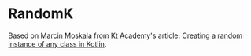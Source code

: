 # RandomK

Based on [Marcin Moskala](https://github.com/MarcinMoskala) from [Kt Academy](https://kt.academy/)'s article: 
[Creating a random instance of any class in Kotlin](https://blog.kotlin-academy.com/creating-a-random-instance-of-any-class-in-kotlin-b6168655b64a).
